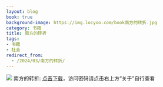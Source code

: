 ```yaml
---
layout: blog
book: true
background-image: https://img.locyoo.com/book南方的转折.jpg
category: 书籍
title: 南方的转折
tags:
- 书籍
- 社会
redirect_from:
  - /2024/03/南方的转折/
---
```

![](https://img.locyoo.com/book南方的转折.jpg)
南方的转折: <a name = "ref1" href="https://url18.ctfile.com/f/50983618-1437032810-af1eff?p=3619">点击下载</a>，访问密码请点击右上方“关于”自行查看